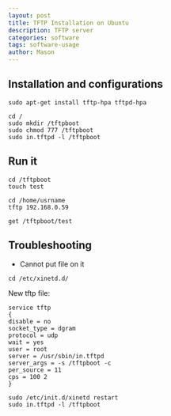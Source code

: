 ```yaml
---
layout: post
title: TFTP Installation on Ubuntu
description: TFTP server
categories: software
tags: software-usage
author: Mason
---
```


## Installation and configurations

```
sudo apt-get install tftp-hpa tftpd-hpa
```

```
cd /
sudo mkdir /tftpboot
sudo chmod 777 /tftpboot
sudo in.tftpd -l /tftpboot
```

## Run it

```
cd /tftpboot
touch test
```

```
cd /home/usrname
tftp 192.168.0.59
```

```
get /tftpboot/test
```

## Troubleshooting

* Cannot put file on it

```
cd /etc/xinetd.d/
```

New tftp file:

```
service tftp
{
disable = no
socket_type = dgram
protocol = udp
wait = yes
user = root
server = /usr/sbin/in.tftpd
server_args = -s /tftpboot -c
per_source = 11
cps = 100 2
}
```

```
sudo /etc/init.d/xinetd restart
sudo in.tftpd -l /tftpboot
```
